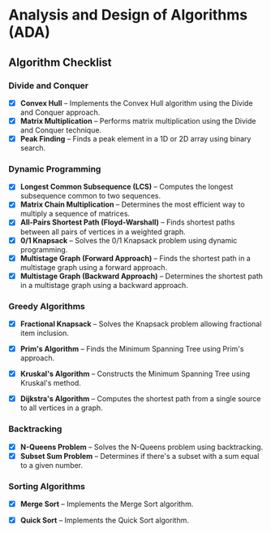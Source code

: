 # Analysis and Design of Algorithms (ADA)


##  Algorithm Checklist

###  Divide and Conquer
- [x] **Convex Hull** – Implements the Convex Hull algorithm using the Divide and Conquer approach.
- [x] **Matrix Multiplication** – Performs matrix multiplication using the Divide and Conquer technique.
- [x] **Peak Finding** – Finds a peak element in a 1D or 2D array using binary search.

###  Dynamic Programming
- [x] **Longest Common Subsequence (LCS)** – Computes the longest subsequence common to two sequences.
- [x] **Matrix Chain Multiplication** – Determines the most efficient way to multiply a sequence of matrices.
- [x] **All-Pairs Shortest Path (Floyd-Warshall)** – Finds shortest paths between all pairs of vertices in a weighted graph.
- [x] **0/1 Knapsack** – Solves the 0/1 Knapsack problem using dynamic programming.
- [x] **Multistage Graph (Forward Approach)** – Finds the shortest path in a multistage graph using a forward approach.
- [x] **Multistage Graph (Backward Approach)** – Determines the shortest path in a multistage graph using a backward approach.

###  Greedy Algorithms
- [x] **Fractional Knapsack** – Solves the Knapsack problem allowing fractional item inclusion.
- [x] **Prim's Algorithm** – Finds the Minimum Spanning Tree using Prim's approach.
- [x] **Kruskal's Algorithm** – Constructs the Minimum Spanning Tree using Kruskal's method.
- [x] **Dijkstra's Algorithm** – Computes the shortest path from a single source to all vertices in a graph.


###  Backtracking
- [x] **N-Queens Problem** – Solves the N-Queens problem using backtracking.
- [x] **Subset Sum Problem** – Determines if there's a subset with a sum equal to a given number.

###  Sorting Algorithms
- [x] **Merge Sort** – Implements the Merge Sort algorithm.
- [x] **Quick Sort** – Implements the Quick Sort algorithm.


